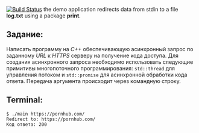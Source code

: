 [![Build Status](https://travis-ci.org/lightman1998/lab12.svg?branch=master)](https://travis-ci.org/lightman1998/lab12)
the demo application redirects data from stdin to a file **log.txt** using a package **print**.

## Задание:
Написать программу на *C++* обеспечивающую асинхронный запрос по заданному *URL* к *HTTPS* серверу на получение кода доступа. Для создания асинхронного запроса необходимо использовать следующие примитивы многопоточного программирования: `std::thread` для управления потоком и `std::promise` для асинхронной обработки кода ответа.
Передача аргумента происходит через командную строку.

## Terminal:
```ShellSession
$ ./main https://pornhub.com/
Redirect to: https://pornhub.com/
Код ответа: 200
```
